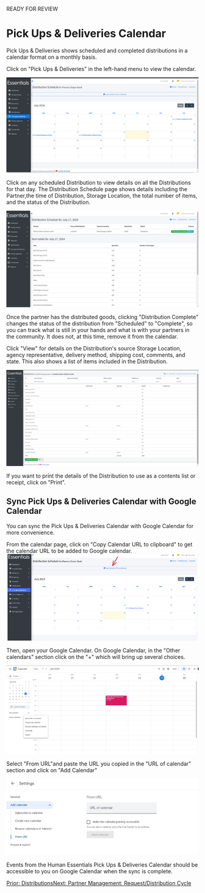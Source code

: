 READY FOR REVIEW
# Pick Ups & Deliveries Calendar

Pick Ups & Deliveries shows scheduled and completed distributions in a calendar format on a monthly basis.

Click on "Pick Ups & Deliveries" in the left-hand menu to view the calendar.

![PickUps & Delivery Calendar](images/essentials/pick_ups/pickup&delivery.jpg)

Click on any scheduled Distribution to view details on all the Distributions for that day.
The Distribution Schedule page shows details including the Partner,the time of Distribution, Storage Location, the total number of items, and the status of the Distribution.

![Specific Day Distribution](images/essentials/pick_ups/specific_day_distribution_schedule.jpg)

Once the partner has the distributed goods, clicking "Distribution Complete" changes the status of the distribution from "Scheduled" to "Complete", so you can track what is still in your hands and what is with your partners in the community. It does not, at this time, remove it from the calendar.

Click "View" for details on the Distribution's source Storage Location, agency representative, delivery method, shipping cost, comments, and state. This also shows a list of items included in the Distribution.

![Distribution from Source Inventory to Partner](images/essentials/pick_ups/distribution_from_source_to_partner.jpg)

If you want to print the details of the Distribution to use as a contents list or receipt, click on "Print".

## Sync Pick Ups & Deliveries Calendar with Google Calendar

You can sync the Pick Ups & Deliveries Calendar with Google Calendar for more convenience.

From the calendar page, click on "Copy Calendar URL to clipboard" to get the calendar URL to be added to Google calendar.
![Copy_Calendar_URL](images/essentials/pick_ups/copy_calendar_url.png)

Then, open your Google Calendar.  On Google Calendar, in the "Other calendars" section click on the "+" which will bring up several choices.

![Other Calendars](images/essentials/pick_ups/other_calendars.jpg)

Select "From URL"and paste the URL you copied in the "URL of calendar" section and click on "Add Calendar"

![Add Calendar](images/essentials/pick_ups/add_calendar.jpg)

Events from the Human Essentials Pick Ups & Deliveries Calendar should be accessible to you on Google Calendar when the sync is complete.

[Prior: Distributions](essentials_distributions.md)[Next: Partner Management:  Request/Distribution Cycle](pm_request_distribution_cycle.md)
